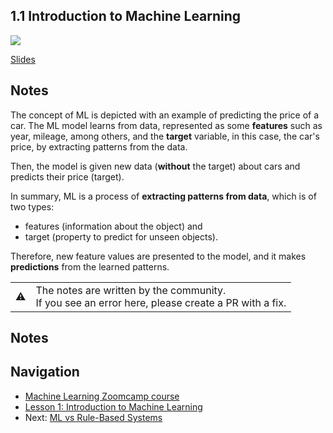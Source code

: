 ## 1.1 Introduction to Machine Learning

<a href="https://www.youtube.com/watch?v=Crm_5n4mvmg&list=PL3MmuxUbc_hIhxl5Ji8t4O6lPAOpHaCLR&index=2"><img src="images/thumbnail-1-01.jpg"></a>

[Slides](https://www.slideshare.net/AlexeyGrigorev/ml-zoomcamp-11-introduction-to-machine-learning)


## Notes

The concept of ML is depicted with an example of predicting the price of a car. The ML model
learns from data, represented as some **features** such as year, mileage, among others, and the **target** variable, in this
case, the car's price, by extracting patterns from the data.

Then, the model is given new data (**without** the target) about cars and predicts their price (target). 

In summary, ML is a process of **extracting patterns from data**, which is of two types:

* features (information about the object) and 
* target (property to predict for unseen objects). 

Therefore, new feature values are presented to the model, and it makes **predictions** from the learned patterns.

<table>
   <tr>
      <td>⚠️</td>
      <td>
         The notes are written by the community. <br>
         If you see an error here, please create a PR with a fix.
      </td>
   </tr>
</table>


## Notes


## Navigation

* [Machine Learning Zoomcamp course](../README.md)
* [Lesson 1: Introduction to Machine Learning](./readme.md)
* Next: [ML vs Rule-Based Systems](02-ml-vs-rules.md)